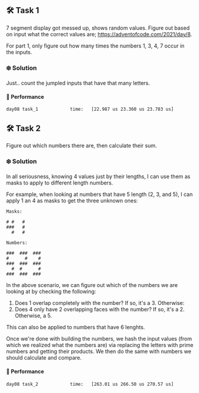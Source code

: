 ## 🛠️ Task 1

7 segment display got messed up, shows random values. Figure out based on input what the correct values are;
https://adventofcode.com/2021/day/8.

For part 1, only figure out how many times the numbers 1, 3, 4, 7 occur in the inputs.

### ❄️ Solution

Just.. count the jumpled inputs that have that many letters.


#### 🚀 Performance

```
day08 task_1            time:   [22.987 us 23.360 us 23.783 us]
```

## 🛠️ Task 2

Figure out which numbers there are, then calculate their sum.


### ❄️ Solution

In all seriousness, knowing 4 values just by their lengths, I can use them as masks to apply to different length numbers.

For example, when looking at numbers that have 5 length (2, 3, and 5), I can apply 1 an 4 as masks to get the three unknown ones:

```
Masks:

# #   #
###   #
  #   #

Numbers:

###  ###  ###
#      #    #
###  ###  ###
  #  #      #
###  ###  ###

```

In the above scenario, we can figure out which of the numbers we are looking at by checking the following:

1. Does 1 overlap completely with the number? If so, it's a 3. Otherwise:
2. Does 4 only have 2 overlapping faces with the number? If so, it's a 2. Otherwise, a 5.

This can also be applied to numbers that have 6 lenghts.

Once we're done with building the numbers, we hash the input values (from which we realized what the numbers are) via replacing the letters with prime numbers and getting their products. We then do the same with numbers we should calculate and compare.

#### 🚀 Performance

```
day08 task_2            time:   [263.01 us 266.50 us 270.57 us]
```
